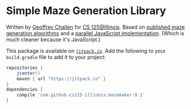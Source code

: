 # Simple Maze Generation Library

Written by [Geoffrey Challen](http://bluegroup.systems/people/gwa) for [CS
125@Illinois](https://cs125.cs.illinois.edu). Based on [published maze
generation algorithms](https://rosettacode.org/wiki/Maze_generation) and a
[parallel JavaScript
implementation](https://github.com/cs125-illinois/mazemaker.js). (Which is much
cleaner because it's JavaScript.)

This package is available on [`jitpack.io`](https://jitpack.io). Add the
following to your `build.gradle` file to add it to your project:

```groovy
repositories {
    jcenter()
    maven { url "https://jitpack.io" }
}
dependencies {
    compile 'com.github.cs125-illinois:mazemaker:0.1'
}
```
